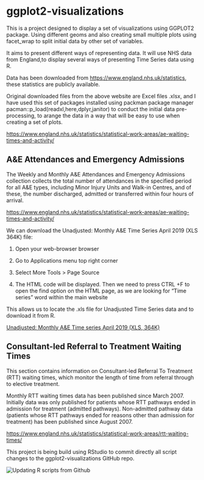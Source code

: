 # ggplot2-visualizations

This is a project designed to display a set of visualizations using GGPLOT2 package. Using different geoms and also creating small multiple plots using facet_wrap to split initial data by other set of variables.

It aims to present different ways of representing data. It will use NHS data from England,to display several ways of presenting Time Series data using R. 

Data has been downloaded from <https://www.england.nhs.uk/statistics>, these statistics are publicly available. 

Original downloaded files from the above website are Excel files .xlsx, and I have used this set of packages  installed using packman package manager pacman::p_load(readxl,here,dplyr,janitor) to conduct the initial data pre-processing, to arange the data in a way that will be easy to use when creating a set of plots. 

<https://www.england.nhs.uk/statistics/statistical-work-areas/ae-waiting-times-and-activity/>

## A&E Attendances and Emergency Admissions

The Weekly and Monthly A&E Attendances and Emergency Admissions collection collects the total number of attendances in the specified period for all A&E types, including Minor Injury Units and Walk-in Centres, and of these, the number discharged, admitted or transferred within four hours of arrival.

<https://www.england.nhs.uk/statistics/statistical-work-areas/ae-waiting-times-and-activity/>

We can download the Unadjusted: Monthly A&E Time Series April 2019 (XLS 364K) file:

1. Open your web-browser browser

2. Go to Applications menu top right corner

3. Select More Tools > Page Source

4. The HTML code will be displayed. Then we need to press CTRL +F to open the find option on the HTML page, as we are looking for “Time series” word within the main website

This allows us to locate the .xls file for Unadjusted Time Series data and to download it from R. 

<p><a href="https://www.england.nhs.uk/statistics/wp-content/uploads/sites/2/2019/11/Timeseries-monthly-Unadjusted-9kidr.xls">Unadjusted: Monthly A&amp;E Time series April 2019 (XLS, 364K)</a><br />

## Consultant-led Referral to Treatment Waiting Times

This section contains information on Consultant-led Referral To Treatment (RTT) waiting times, which monitor the length of time from referral through to elective treatment.

Monthly RTT waiting times data has been published since March 2007. Initially data was only published for patients whose RTT pathways ended in admission for treatment (admitted pathways). Non-admitted pathway data (patients whose RTT pathways ended for reasons other than admission for treatment) has been published since August 2007. 

<https://www.england.nhs.uk/statistics/statistical-work-areas/rtt-waiting-times/>

This project is being build using RStudio to commit directly all script changes to the ggplot2-visualizations GitHub repo. 

![Updating R scripts from Github](https://user-images.githubusercontent.com/76554081/215121553-71649b92-ea00-45d7-a100-b3857e37ddd6.jpg)

